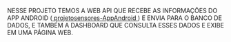NESSE PROJETO TEMOS A WEB API QUE RECEBE AS INFORMAÇÕES DO APP ANDROID (<a href="https://github.com/jhonathanstanley/projetosensores-AppAndroid"> projetosensores-AppAndroid <a/>) E ENVIA PARA O BANCO DE DADOS, E TAMBÉM A DASHBOARD QUE CONSULTA ESSES DADOS E EXIBE EM UMA PÁGINA WEB.
